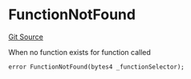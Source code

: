 # FunctionNotFound
[Git Source](https://github.com/thrackle-io/Tron_Internal/blob/de9d46fc7f857fca8d253f1ed09221b1c3873dd9/src/economic/ruleProcessor/RuleProcessorDiamond.sol)

When no function exists for function called


```solidity
error FunctionNotFound(bytes4 _functionSelector);
```

